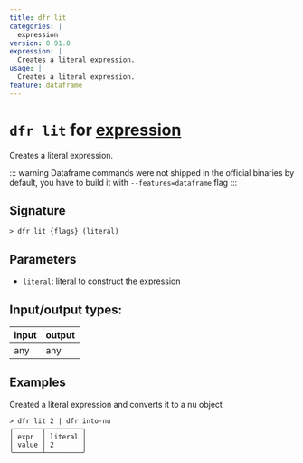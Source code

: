 ```yaml
---
title: dfr lit
categories: |
  expression
version: 0.91.0
expression: |
  Creates a literal expression.
usage: |
  Creates a literal expression.
feature: dataframe
---
```

<!-- This file is automatically generated. Please edit the command in https://github.com/nushell/nushell instead. -->

# `dfr lit` for [expression](/commands/categories/expression.md)

<div class='command-title'>Creates a literal expression.</div>

::: warning
Dataframe commands were not shipped in the official binaries by default, you have to build it with `--features=dataframe` flag
:::

## Signature

```> dfr lit {flags} (literal)```

## Parameters

 -  `literal`: literal to construct the expression


## Input/output types:

| input | output |
| ----- | ------ |
| any   | any    |

## Examples

Created a literal expression and converts it to a nu object
```nu
> dfr lit 2 | dfr into-nu
╭───────┬─────────╮
│ expr  │ literal │
│ value │ 2       │
╰───────┴─────────╯
```
